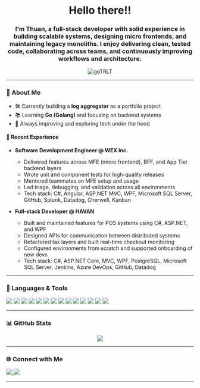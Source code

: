 <h1 align="center">Hello there!!</h1>
<h3 align="center">
  I'm Thuan, a full-stack developer with solid experience in building scalable systems, designing micro frontends, and maintaining legacy monoliths.
  I enjoy delivering clean, tested code, collaborating across teams, and continuously improving workflows and architecture.
</h3>

<p align="center">
  <img src="https://komarev.com/ghpvc/?username=goTRLT&label=Profile%20views&color=0e75b6&style=flat" alt="goTRLT" />
</p>

---

### 🧠 About Me

- 🛠️ Currently building a **log aggregator** as a portfolio project  
- 📚 Learning **Go (Golang)** and focusing on backend systems  
- 🎯 Always improving and exploring tech under the hood


#### 🏢 Recent Experience

- **Software Development Engineer @ WEX Inc.**  
  - Delivered features across MFE (micro frontend), BFF, and App Tier backend layers  
  - Wrote unit and component tests for high-quality releases  
  - Mentored teammates on MFE setup and usage  
  - Led triage, debugging, and validation across all environments  
  - Tech stack: C#, Angular, ASP.NET MVC, WPF, Microsoft SQL Server, GitHub, Splunk, Datadog, Cherwell, Kanban  

- **Full-stack Developer @ HAVAN**  
  - Built and maintained features for POS systems using C#, ASP.NET, and WPF  
  - Designed APIs for communication between distributed systems  
  - Refactored tax layers and built real-time checkout monitoring  
  - Configured environments from scratch and supported onboarding of new devs  
  - Tech stack: C#, ASP.NET Core, MVC, WPF, PostgreSQL, Microsoft SQL Server, Jenkins, Azure DevOps, GitHub, Datadog  

---

### 🧰 Languages & Tools

<p align="left">
  <!-- Programming Languages -->
  <img src="https://img.shields.io/badge/C%23-239120?style=for-the-badge&logo=c-sharp&logoColor=white" />
  <img src="https://img.shields.io/badge/PHP-777BB4?style=for-the-badge&logo=php&logoColor=white" />
  <img src="https://img.shields.io/badge/Angular-DD0031?style=for-the-badge&logo=angular&logoColor=white" />

  <!-- Frameworks -->
  <img src="https://img.shields.io/badge/.NET-512BD4?style=for-the-badge&logo=dotnet&logoColor=white" />
  <img src="https://img.shields.io/badge/ASP.NET-5C2D91?style=for-the-badge&logo=dotnet&logoColor=white" />

  <!-- Databases -->
  <img src="https://img.shields.io/badge/SQL Server-CC2927?style=for-the-badge&logo=microsoftsqlserver&logoColor=white" />
  <img src="https://img.shields.io/badge/PostgreSQL-336791?style=for-the-badge&logo=postgresql&logoColor=white" />
  <img src="https://img.shields.io/badge/MySQL-4479A1?style=for-the-badge&logo=mysql&logoColor=white" />

  <!-- Version Control & Cloud -->
  <img src="https://img.shields.io/badge/Git-F05032?style=for-the-badge&logo=git&logoColor=white" />
  <img src="https://img.shields.io/badge/Azure-0078D4?style=for-the-badge&logo=microsoftazure&logoColor=white" />

  <!-- Monitoring -->
  <img src="https://img.shields.io/badge/Datadog-632CA6?style=for-the-badge&logo=datadog&logoColor=white" />
  <img src="https://img.shields.io/badge/Splunk-000000?style=for-the-badge&logo=splunk&logoColor=white" />

  <!-- Methodologies -->
  <img src="https://img.shields.io/badge/Scrum-6DB33F?style=for-the-badge&logo=scrumalliance&logoColor=white" />
  <img src="https://img.shields.io/badge/Kanban-0052CC?style=for-the-badge&logo=trello&logoColor=white" />
</p>


---

### 📊 GitHub Stats

<p align="center">
  <img src="https://github-readme-stats.vercel.app/api?username=goTRLT&show_icons=true&theme=github_dark&hide_border=true" />
</p>

---

### 🌐 Connect with Me

<p>
  <a href="https://www.linkedin.com/in/thuanraellombardi" target="_blank">
    <img src="https://img.shields.io/badge/LinkedIn-0A66C2?style=for-the-badge&logo=linkedin&logoColor=white" />
  </a>
  <a href="mailto:thuanraellombardi@gmail.com">
    <img src="https://img.shields.io/badge/Email-D14836?style=for-the-badge&logo=gmail&logoColor=white" />
  </a>
</p>


---

